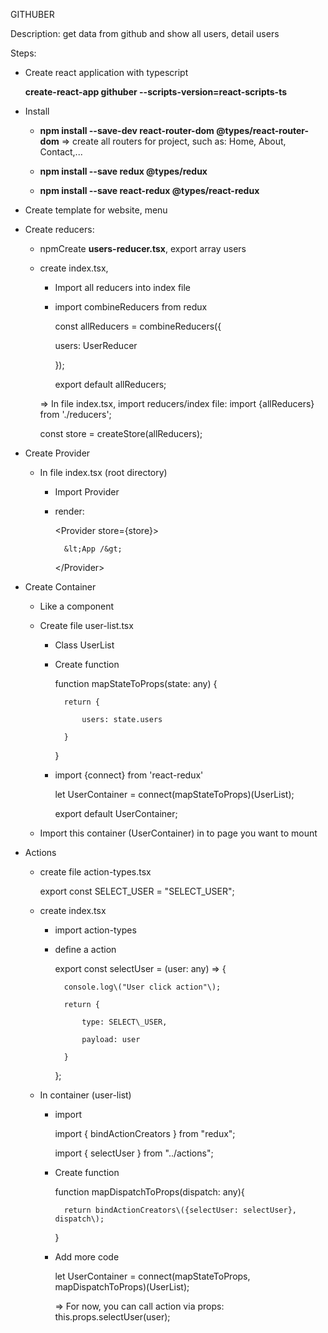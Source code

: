 GITHUBER

Description: get data from github and show all users, detail users

Steps:

* Create react application with typescript

  **create-react-app githuber --scripts-version=react-scripts-ts**

* Install

  * **npm install --save-dev react-router-dom @types/react-router-dom** =&gt; create all routers for project, such as: Home, About, Contact,...

  * **npm install --save redux @types/redux**

  * **npm install --save react-redux @types/react-redux**

* Create template for website, menu

* Create reducers:

  * npmCreate **users-reducer.tsx**, export array users

  * create index.tsx,

    * Import all reducers into index file

    * import combineReducers from redux

      const allReducers = combineReducers\({

      users: UserReducer

      }\);

      export default allReducers;

    =&gt; In file index.tsx, import reducers/index file: import {allReducers} from './reducers';

    const store = createStore\(allReducers\);

* Create Provider

  * In file index.tsx \(root directory\)

    * Import Provider

    * render:

      &lt;Provider store={store}&gt;

      ```
        &lt;App /&gt;
      ```

      &lt;/Provider&gt;

* Create Container

  * Like a component

  * Create file user-list.tsx

    * Class UserList

    * Create function

      function mapStateToProps\(state: any\) {

      ```
        return {

            users: state.users

        }
      ```

      }

    * import {connect} from 'react-redux'

      let UserContainer = connect\(mapStateToProps\)\(UserList\);

      export default UserContainer;

  * Import this container \(UserContainer\) in to page you want to mount

* Actions

  * create file action-types.tsx

    export const SELECT\_USER = "SELECT\_USER";

  * create index.tsx

    * import action-types

    * define a action

      export const selectUser = \(user: any\) =&gt; {

      ```
        console.log\("User click action"\);

        return {

            type: SELECT\_USER,

            payload: user

        }
      ```

      };

  * In container \(user-list\)

    * import

      import { bindActionCreators } from "redux";

      import { selectUser } from "../actions";

    * Create function

      function mapDispatchToProps\(dispatch: any\){

      ```
        return bindActionCreators\({selectUser: selectUser}, dispatch\);
      ```

      }

    * Add more code

      let UserContainer = connect\(mapStateToProps, mapDispatchToProps\)\(UserList\);

      =&gt; For now, you can call action via props: this.props.selectUser\(user\);



